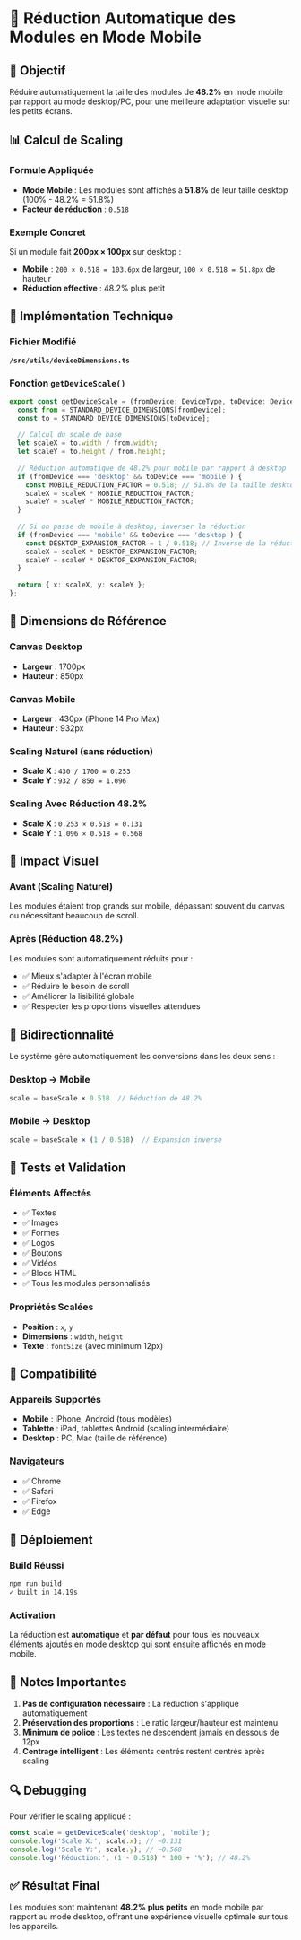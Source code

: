 # 📱 Réduction Automatique des Modules en Mode Mobile

## 🎯 Objectif
Réduire automatiquement la taille des modules de **48.2%** en mode mobile par rapport au mode desktop/PC, pour une meilleure adaptation visuelle sur les petits écrans.

## 📊 Calcul de Scaling

### Formule Appliquée
- **Mode Mobile** : Les modules sont affichés à **51.8%** de leur taille desktop (100% - 48.2% = 51.8%)
- **Facteur de réduction** : `0.518`

### Exemple Concret
Si un module fait **200px × 100px** sur desktop :
- **Mobile** : `200 × 0.518 = 103.6px` de largeur, `100 × 0.518 = 51.8px` de hauteur
- **Réduction effective** : 48.2% plus petit

## 🔧 Implémentation Technique

### Fichier Modifié
**`/src/utils/deviceDimensions.ts`**

### Fonction `getDeviceScale()`
```typescript
export const getDeviceScale = (fromDevice: DeviceType, toDevice: DeviceType) => {
  const from = STANDARD_DEVICE_DIMENSIONS[fromDevice];
  const to = STANDARD_DEVICE_DIMENSIONS[toDevice];
  
  // Calcul du scale de base
  let scaleX = to.width / from.width;
  let scaleY = to.height / from.height;
  
  // Réduction automatique de 48.2% pour mobile par rapport à desktop
  if (fromDevice === 'desktop' && toDevice === 'mobile') {
    const MOBILE_REDUCTION_FACTOR = 0.518; // 51.8% de la taille desktop
    scaleX = scaleX * MOBILE_REDUCTION_FACTOR;
    scaleY = scaleY * MOBILE_REDUCTION_FACTOR;
  }
  
  // Si on passe de mobile à desktop, inverser la réduction
  if (fromDevice === 'mobile' && toDevice === 'desktop') {
    const DESKTOP_EXPANSION_FACTOR = 1 / 0.518; // Inverse de la réduction
    scaleX = scaleX * DESKTOP_EXPANSION_FACTOR;
    scaleY = scaleY * DESKTOP_EXPANSION_FACTOR;
  }
  
  return { x: scaleX, y: scaleY };
};
```

## 📐 Dimensions de Référence

### Canvas Desktop
- **Largeur** : 1700px
- **Hauteur** : 850px

### Canvas Mobile
- **Largeur** : 430px (iPhone 14 Pro Max)
- **Hauteur** : 932px

### Scaling Naturel (sans réduction)
- **Scale X** : `430 / 1700 = 0.253`
- **Scale Y** : `932 / 850 = 1.096`

### Scaling Avec Réduction 48.2%
- **Scale X** : `0.253 × 0.518 = 0.131`
- **Scale Y** : `1.096 × 0.518 = 0.568`

## 🎨 Impact Visuel

### Avant (Scaling Naturel)
Les modules étaient trop grands sur mobile, dépassant souvent du canvas ou nécessitant beaucoup de scroll.

### Après (Réduction 48.2%)
Les modules sont automatiquement réduits pour :
- ✅ Mieux s'adapter à l'écran mobile
- ✅ Réduire le besoin de scroll
- ✅ Améliorer la lisibilité globale
- ✅ Respecter les proportions visuelles attendues

## 🔄 Bidirectionnalité

Le système gère automatiquement les conversions dans les deux sens :

### Desktop → Mobile
```typescript
scale = baseScale × 0.518  // Réduction de 48.2%
```

### Mobile → Desktop
```typescript
scale = baseScale × (1 / 0.518)  // Expansion inverse
```

## 🧪 Tests et Validation

### Éléments Affectés
- ✅ Textes
- ✅ Images
- ✅ Formes
- ✅ Logos
- ✅ Boutons
- ✅ Vidéos
- ✅ Blocs HTML
- ✅ Tous les modules personnalisés

### Propriétés Scalées
- **Position** : `x`, `y`
- **Dimensions** : `width`, `height`
- **Texte** : `fontSize` (avec minimum 12px)

## 📱 Compatibilité

### Appareils Supportés
- **Mobile** : iPhone, Android (tous modèles)
- **Tablette** : iPad, tablettes Android (scaling intermédiaire)
- **Desktop** : PC, Mac (taille de référence)

### Navigateurs
- ✅ Chrome
- ✅ Safari
- ✅ Firefox
- ✅ Edge

## 🚀 Déploiement

### Build Réussi
```bash
npm run build
✓ built in 14.19s
```

### Activation
La réduction est **automatique** et **par défaut** pour tous les nouveaux éléments ajoutés en mode desktop qui sont ensuite affichés en mode mobile.

## 📝 Notes Importantes

1. **Pas de configuration nécessaire** : La réduction s'applique automatiquement
2. **Préservation des proportions** : Le ratio largeur/hauteur est maintenu
3. **Minimum de police** : Les textes ne descendent jamais en dessous de 12px
4. **Centrage intelligent** : Les éléments centrés restent centrés après scaling

## 🔍 Debugging

Pour vérifier le scaling appliqué :
```typescript
const scale = getDeviceScale('desktop', 'mobile');
console.log('Scale X:', scale.x); // ~0.131
console.log('Scale Y:', scale.y); // ~0.568
console.log('Réduction:', (1 - 0.518) * 100 + '%'); // 48.2%
```

## ✅ Résultat Final

Les modules sont maintenant **48.2% plus petits** en mode mobile par rapport au mode desktop, offrant une expérience visuelle optimale sur tous les appareils.
